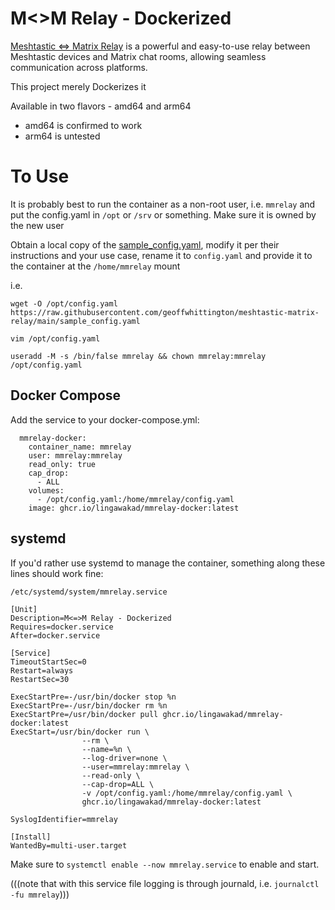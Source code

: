# M<>M Relay - Dockerized

[Meshtastic <=> Matrix Relay](https://github.com/geoffwhittington/meshtastic-matrix-relay) is a powerful and easy-to-use relay between Meshtastic devices and Matrix chat rooms, allowing seamless communication across platforms.

This project merely Dockerizes it

Available in two flavors - amd64 and arm64
  - amd64 is confirmed to work
  - arm64 is untested

# To Use

It is probably best to run the container as a non-root user, i.e. ```mmrelay``` and put the config.yaml in ```/opt``` or ```/srv``` or something. Make sure it is owned by the new user

Obtain a local copy of the [sample_config.yaml](https://raw.githubusercontent.com/geoffwhittington/meshtastic-matrix-relay/main/sample_config.yaml), modify it per their instructions and your use case, rename it to ```config.yaml``` and provide it to the container at the ```/home/mmrelay``` mount 

i.e.

```wget -O /opt/config.yaml https://raw.githubusercontent.com/geoffwhittington/meshtastic-matrix-relay/main/sample_config.yaml```

```vim /opt/config.yaml```

```useradd -M -s /bin/false mmrelay && chown mmrelay:mmrelay /opt/config.yaml```

## Docker Compose
Add the service to your docker-compose.yml:

```
  mmrelay-docker:
    container_name: mmrelay
    user: mmrelay:mmrelay
    read_only: true
    cap_drop:
      - ALL
    volumes:
      - /opt/config.yaml:/home/mmrelay/config.yaml
    image: ghcr.io/lingawakad/mmrelay-docker:latest
```

## systemd
If you'd rather use systemd to manage the container, something along these lines should work fine:

```/etc/systemd/system/mmrelay.service```

```
[Unit]
Description=M<=>M Relay - Dockerized
Requires=docker.service
After=docker.service

[Service]
TimeoutStartSec=0
Restart=always
RestartSec=30

ExecStartPre=-/usr/bin/docker stop %n
ExecStartPre=-/usr/bin/docker rm %n
ExecStartPre=/usr/bin/docker pull ghcr.io/lingawakad/mmrelay-docker:latest
ExecStart=/usr/bin/docker run \
                --rm \
                --name=%n \
                --log-driver=none \
                --user=mmrelay:mmrelay \
                --read-only \
                --cap-drop=ALL \
                -v /opt/config.yaml:/home/mmrelay/config.yaml \
                ghcr.io/lingawakad/mmrelay-docker:latest

SyslogIdentifier=mmrelay

[Install]
WantedBy=multi-user.target
```

Make sure to ```systemctl enable --now mmrelay.service``` to enable and start.

(((note that with this service file logging is through journald, i.e. ```journalctl -fu mmrelay```)))
